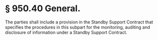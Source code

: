 # § 950.40   General.

The parties shall include a provision in the Standby Support Contract that specifies the procedures in this subpart for the monitoring, auditing and disclosure of information under a Standby Support Contract.




